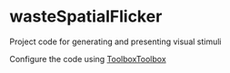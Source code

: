 # wasteSpatialFlicker
Project code for generating and presenting visual stimuli 

Configure the code using [ToolboxToolbox](https://github.com/ToolboxHub/ToolboxToolbox)

